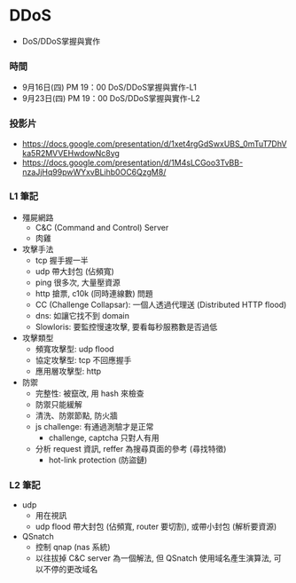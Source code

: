 # DDoS
- DoS/DDoS掌握與實作

### 時間
- 9月16日(四) PM 19：00 DoS/DDoS掌握與實作-L1
- 9月23日(四) PM 19：00 DoS/DDoS掌握與實作-L2

### 投影片
- https://docs.google.com/presentation/d/1xet4rgGdSwxUBS_0mTuT7DhVka5R2MVVEHwdowNc8yg
- https://docs.google.com/presentation/d/1M4sLCGoo3TvBB-nzaJjHq99pwWYxvBLihb0OC6QzgM8/

### L1 筆記
- 殭屍網路
    - C&C (Command and Control) Server
    - 肉雞
- 攻擊手法
    - tcp 握手握一半
    - udp 帶大封包 (佔頻寬)
    - ping 很多次, 大量壓資源
    - http 搶票, c10k (同時連線數) 問題
    - CC (Challenge Collapsar): 一個人透過代理送 (Distributed HTTP flood)
    - dns: 如讓它找不到 domain
    - Slowloris: 要監控慢速攻擊, 要看每秒服務數是否過低
- 攻擊類型
    - 頻寬攻擊型: udp flood
    - 協定攻擊型: tcp 不回應握手
    - 應用層攻擊型: http
- 防禦
    - 完整性: 被竄改, 用 hash 來檢查
    - 防禦只能緩解
    - 清洗、防禦節點, 防火牆
    - js challenge: 有通過測驗才是正常
        - challenge, captcha 只對人有用
    - 分析 request 資訊, reffer 為搜尋頁面的參考 (尋找特徵)
        - hot-link protection (防盜鏈)

### L2 筆記
- udp
    - 用在視訊
    - udp flood 帶大封包 (佔頻寬, router 要切割), 或帶小封包 (解析要資源)
- QSnatch
    - 控制 qnap (nas 系統)
    - 以往拔掉 C&C server 為一個解法, 但 QSnatch 使用域名產生演算法, 可以不停的更改域名
